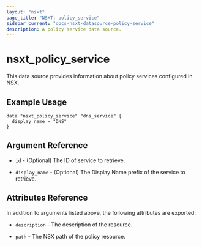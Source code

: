 ```yaml
---
layout: "nsxt"
page_title: "NSXT: policy_service"
sidebar_current: "docs-nsxt-datasource-policy-service"
description: A policy service data source.
---
```


# nsxt_policy_service

This data source provides information about policy services configured in NSX.

## Example Usage

```hcl
data "nsxt_policy_service" "dns_service" {
  display_name = "DNS"
}
```

## Argument Reference

* `id` - (Optional) The ID of service to retrieve.

* `display_name` - (Optional) The Display Name prefix of the service to retrieve.

## Attributes Reference

In addition to arguments listed above, the following attributes are exported:

* `description` - The description of the resource.

* `path` - The NSX path of the policy resource.
